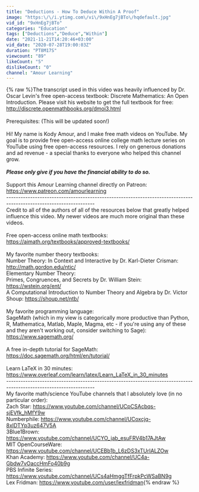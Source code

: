 ```yaml
---
title: "Deductions - How To Deduce Within A Proof"
image: "https:\/\/i.ytimg.com\/vi\/9xHnEg7jBTo\/hqdefault.jpg"
vid_id: "9xHnEg7jBTo"
categories: "Education"
tags: ["Deductions","Deduce","Within"]
date: "2021-11-21T14:20:46+03:00"
vid_date: "2020-07-28T19:00:03Z"
duration: "PT8M17S"
viewcount: "89"
likeCount: "5"
dislikeCount: "0"
channel: "Amour Learning"
---
```

{% raw %}The transcript used in this video was heavily influenced by Dr. Oscar Levin's free open-access textbook: Discrete Mathematics: An Open Introduction. Please visit his website to get the full textbook for free: <a rel="nofollow" target="blank" href="http://discrete.openmathbooks.org/dmoi3.html">http://discrete.openmathbooks.org/dmoi3.html</a><br /><br />Prerequisites: (This will be updated soon!)<br /><br />Hi! My name is Kody Amour, and I make free math videos on YouTube. My goal is to provide free open-access online college math lecture series on YouTube using free open-access resources. I rely on generous donations and ad revenue - a special thanks to everyone who helped this channel grow.<br /><br />***Please only give if you have the financial ability to do so.***<br /><br />Support this Amour Learning channel directly on Patreon: <a rel="nofollow" target="blank" href="https://www.patreon.com/amourlearning">https://www.patreon.com/amourlearning</a><br />-------------------------------------------------------------------------------------------------------------------<br />Credit to all of the authors of all of the resources below that greatly helped influence this video. My newer videos are much more original than these videos.<br /><br />Free open-access online math textbooks:<br /><a rel="nofollow" target="blank" href="https://aimath.org/textbooks/approved-textbooks/">https://aimath.org/textbooks/approved-textbooks/</a><br /><br />My favorite number theory textbooks:<br />Number Theory: In Context and Interactive by Dr. Karl-Dieter Crisman: <a rel="nofollow" target="blank" href="http://math.gordon.edu/ntic/">http://math.gordon.edu/ntic/</a><br />Elementary Number Theory:<br />Primes, Congruences, and Secrets by Dr. William Stein: <a rel="nofollow" target="blank" href="https://wstein.org/ent/">https://wstein.org/ent/</a><br />A Computational Introduction to Number Theory and Algebra by Dr. Victor Shoup: <a rel="nofollow" target="blank" href="https://shoup.net/ntb/">https://shoup.net/ntb/</a><br /><br />My favorite programming language:<br />SageMath (which in my view is categorically more productive than Python, R, Mathematica, Matlab, Maple, Magma, etc - if you're using any of these and they aren't working out, consider switching to Sage): <a rel="nofollow" target="blank" href="https://www.sagemath.org/">https://www.sagemath.org/</a><br /><br />A free in-depth tutorial for SageMath: <a rel="nofollow" target="blank" href="https://doc.sagemath.org/html/en/tutorial/">https://doc.sagemath.org/html/en/tutorial/</a><br /><br />Learn LaTeX in 30 minutes: <a rel="nofollow" target="blank" href="https://www.overleaf.com/learn/latex/Learn_LaTeX_in_30_minutes">https://www.overleaf.com/learn/latex/Learn_LaTeX_in_30_minutes</a><br />-------------------------------------------------------------------------------------------------------------------<br />My favorite math/science YouTube channels that I absolutely love (in no particular order):<br />Zach Star: <a rel="nofollow" target="blank" href="https://www.youtube.com/channel/UCpCSAcbqs-sjEVfk_hMfY9w">https://www.youtube.com/channel/UCpCSAcbqs-sjEVfk_hMfY9w</a><br />Numberphile: <a rel="nofollow" target="blank" href="https://www.youtube.com/channel/UCoxcjq-8xIDTYp3uz647V5A">https://www.youtube.com/channel/UCoxcjq-8xIDTYp3uz647V5A</a><br />3Blue1Brown: <a rel="nofollow" target="blank" href="https://www.youtube.com/channel/UCYO_jab_esuFRV4b17AJtAw">https://www.youtube.com/channel/UCYO_jab_esuFRV4b17AJtAw</a><br />MIT OpenCourseWare: <a rel="nofollow" target="blank" href="https://www.youtube.com/channel/UCEBb1b_L6zDS3xTUrIALZOw">https://www.youtube.com/channel/UCEBb1b_L6zDS3xTUrIALZOw</a><br />Khan Academy: <a rel="nofollow" target="blank" href="https://www.youtube.com/channel/UC4a-Gbdw7vOaccHmFo40b9g">https://www.youtube.com/channel/UC4a-Gbdw7vOaccHmFo40b9g</a><br />PBS Infinite Series: <a rel="nofollow" target="blank" href="https://www.youtube.com/channel/UCs4aHmggTfFrpkPcWSaBN9g">https://www.youtube.com/channel/UCs4aHmggTfFrpkPcWSaBN9g</a><br />Lex Fridman: <a rel="nofollow" target="blank" href="https://www.youtube.com/user/lexfridman">https://www.youtube.com/user/lexfridman</a>{% endraw %}
